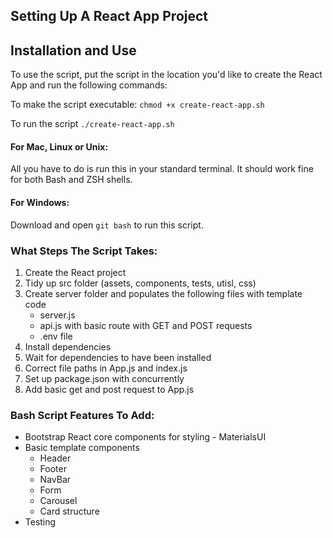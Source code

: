 Setting Up A React App Project
------

## Installation and Use
To use the script, put the script in the location you'd like to create the React App and run the following commands:

To make the script executable:
`chmod +x create-react-app.sh`

To run the script
`./create-react-app.sh`

#### For Mac, Linux or Unix:
All you have to do is run this in your standard terminal. It should work fine for both Bash and ZSH shells.

#### For Windows:
Download and open `git bash` to run this script.

### What Steps The Script Takes:
1. Create the React project
2. Tidy up src folder (assets, components, tests, utisl, css)
3. Create server folder and populates the following files with template code
    * server.js
    * api.js with basic route with GET and POST requests
    * .env file
4. Install dependencies
5. Wait for dependencies to have been installed
6. Correct file paths in App.js and index.js
7. Set up package.json with concurrently
8. Add basic get and post request to App.js


### Bash Script Features To Add:
* Bootstrap React core components for styling - MaterialsUI
* Basic template components
    + Header
    + Footer
    + NavBar
    + Form
    + Carousel
    + Card structure
* Testing
